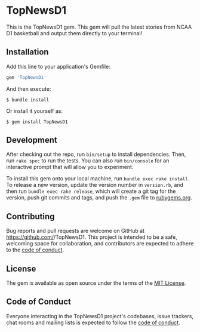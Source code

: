 # TopNewsD1

This is the TopNewsD1 gem. This gem will pull the latest stories from NCAA D1 basketball and output them directly to your terminal!

## Installation

Add this line to your application's Gemfile:

```ruby
gem 'TopNewsD1'
```

And then execute:

    $ bundle install

Or install it yourself as:

    $ gem install TopNewsD1

## Development

After checking out the repo, run `bin/setup` to install dependencies. Then, run `rake spec` to run the tests. You can also run `bin/console` for an interactive prompt that will allow you to experiment.

To install this gem onto your local machine, run `bundle exec rake install`. To release a new version, update the version number in `version.rb`, and then run `bundle exec rake release`, which will create a git tag for the version, push git commits and tags, and push the `.gem` file to [rubygems.org](https://rubygems.org).

## Contributing

Bug reports and pull requests are welcome on GitHub at https://github.com/<ohjacksn>/TopNewsD1. This project is intended to be a safe, welcoming space for collaboration, and contributors are expected to adhere to the [code of conduct](https://github.com/<ohjacksn>/TopNewsD1/blob/master/CODE_OF_CONDUCT.md).


## License

The gem is available as open source under the terms of the [MIT License](https://opensource.org/licenses/MIT).

## Code of Conduct

Everyone interacting in the TopNewsD1 project's codebases, issue trackers, chat rooms and mailing lists is expected to follow the [code of conduct](https://github.com/<ohjacksn>/TopNewsD1/blob/master/CODE_OF_CONDUCT.md).
